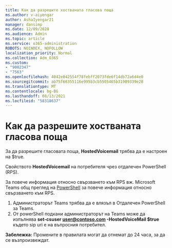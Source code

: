 ```yaml
---
title: Как да разрешите хостваната гласова поща
ms.author: v-aiyengar
author: AshaIyengar21
manager: dansimp
ms.date: 12/09/2020
ms.audience: Admin
ms.topic: article
ms.service: o365-administration
ROBOTS: NOINDEX, NOFOLLOW
localization_priority: Normal
ms.collection: Adm_O365
ms.custom:
- "9002347"
- "7563"
ms.openlocfilehash: 4042e042554f78febff2073fde6f14db72a6d4e0
ms.sourcegitcommit: ab75f66355116e995b3cb5505465b31989339e28
ms.translationtype: MT
ms.contentlocale: bg-BG
ms.lasthandoff: 08/13/2021
ms.locfileid: "58318637"
---
```

# <a name="how-to-enable-hosted-voicemail"></a>Как да разрешите хостваната гласова поща

За да разрешите гласовата поща, **HostedVoicemail** трябва да е настроен на $true.

Свойството **HostedVoicemail** на потребителя чрез отдалечен PowerShell (RPS).

За повече информация относно свързването към RPS вж. Microsoft Teams общ преглед на [PowerShell](https://docs.microsoft.com/microsoftteams/teams-powershell-overview) за повече информация относно свързването към RPS.

1. Администраторът Teams трябва да е влязъл в Отдалечен PowerShell за Teams.
1. От powerShell подкани администраторът на Teams може да изпълнява **set-csuser user@contoso.com -HostedVoiceMail $true** където sip uri е на въпросния потребител.

**Забележка:** Промените в правилата могат да отнемат до 24 часа, за да се възпроизвеждат.